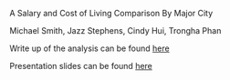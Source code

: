 A Salary and Cost of Living Comparison By Major City

Michael Smith, Jazz Stephens, Cindy Hui, Trongha Phan

Write up of the analysis can be found <a href="https://docs.google.com/document/d/1Ik2_IlihesLMJs0wa_Cm-rbxe9LHTzvneNMMazzY_hw/edit?usp=sharing">here</a>

Presentation slides can be found <a href="https://docs.google.com/presentation/d/1e4D-T5oWrS5I8hNUoED9_SjPqA2LOJIlAeKl6fMKaoM/edit?usp=sharing">here</a>
